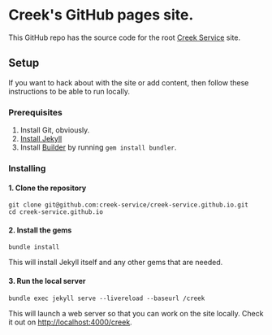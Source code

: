 # Creek's GitHub pages site.

This GitHub repo has the source code for the root [Creek Service](https://www.creekservice.org) site.

## Setup

If you want to hack about with the site or add content, then follow these instructions to be able to run locally.

### Prerequisites

1. Install Git, obviously.
2. [Install Jekyll](https://jekyllrb.com/docs/installation)
3. Install [Builder](https://bundler.io/) by running `gem install bundler`.

### Installing

#### 1. Clone the repository

```shell
git clone git@github.com:creek-service/creek-service.github.io.git
cd creek-service.github.io
```
#### 2. Install the gems

```shell
bundle install
```
This will install Jekyll itself and any other gems that are needed.

#### 3. Run the local server

```shell
bundle exec jekyll serve --livereload --baseurl /creek
```
This will launch a web server so that you can work on the site locally. 
Check it out on [http://localhost:4000/creek](http://localhost:4000/creek).

